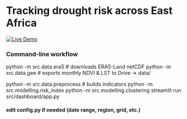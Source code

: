 # Tracking drought risk across East Africa

[![Live Demo](https://sophia14324-tracking-drought-risk-across-srcdashboardapp-navgit.streamlit.app/)](https://github.com/sophia14324/tracking-drought-risk-across-east-africa/blob/main/src/dashboard/app.py)

### Command-line workflow
python -m src.data.era5         # downloads ERA5-Land netCDF
python -m src.data.gee          # exports monthly NDVI & LST to Drive → data/

python -m src.data.preprocess   # builds indicators
python -m src.modelling.risk_index
python -m src.modelling.clustering
streamlit run src/dashboard/app.py


#### edit config.py if needed (date range, region, grid, etc.)
